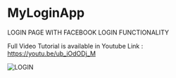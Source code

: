 # MyLoginApp

LOGIN PAGE WITH  FACEBOOK LOGIN FUNCTIONALITY

Full Video Tutorial is available in Youtube Link : https://youtu.be/ub_iOdODj_M

![LOGIN](https://user-images.githubusercontent.com/68380115/126171145-4212b2e5-db0a-41b3-b18a-5697222f2596.PNG)
